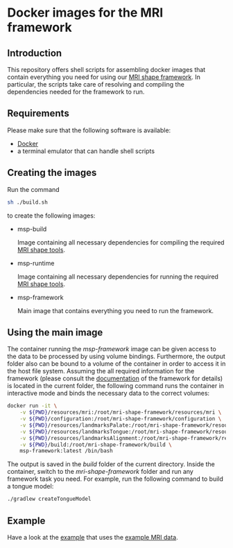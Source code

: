 # Docker images for the MRI framework

## Introduction

This repository offers shell scripts for assembling docker images that contain everything you need for using our [MRI shape framework](https://github.com/ahewer/mri-shape-framework).
In particular, the scripts take care of resolving and compiling the dependencies needed for the framework to run.

## Requirements

Please make sure that the following software is available:

- [Docker](https://www.docker.com/)
- a terminal emulator that can handle shell scripts

## Creating the images

Run the command

```sh
sh ./build.sh
```

to create the following images:

- msp-build

  Image containing all necessary dependencies for compiling the required [MRI shape tools](https://github.com/ahewer/mri-shape-tools).

- msp-runtime

  Image containing all necessary dependencies for running the required [MRI shape tools](https://github.com/ahewer/mri-shape-tools).

- msp-framework

  Main image that contains everything you need to run the framework.

## Using the main image 

The container running the *msp-framework* image can be given access to the data to be processed by using volume bindings.
Furthermore, the output folder also can be bound to a volume of the container in order to access it in the host file system.
Assuming the all required information for the framework (please consult the [documentation](https://github.com/ahewer/mri-shape-framework) of the framework for details) is located in the current folder, the following command runs the container in interactive mode and binds the necessary data to the correct volumes:

```sh
docker run -it \
	-v ${PWD}/resources/mri:/root/mri-shape-framework/resources/mri \
	-v ${PWD}/configuration:/root/mri-shape-framework/configuration \
	-v ${PWD}/resources/landmarksPalate:/root/mri-shape-framework/resources/landmarksPalate \
	-v ${PWD}/resources/landmarksTongue:/root/mri-shape-framework/resources/landmarksTongue \
	-v ${PWD}/resources/landmarksAlignment:/root/mri-shape-framework/resources/landmarksAlignment \
	-v ${PWD}/build:/root/mri-shape-framework/build \
	msp-framework:latest /bin/bash
```

The output is saved in the *build* folder of the current directory.
Inside the container, switch to the *mri-shape-framework* folder and run any framework task you need.
For example, run the following command to build a tongue model:

```sh
./gradlew createTongueModel
```

## Example

Have a look at the [example](./example) that uses the [example MRI data](https://github.com/m2ci-msp/mri-shape-framework-example-data).
